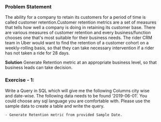 ### Problem Statement
The ability for a company to retain its customers for a period of time is called
customer ​retention​.​Customer retention metrics are a set of measures that tells
how well a company is doing in retaining its customer base. There are various
measures of customer retention and every business/function chooses one that's most suitable for their business needs. The rider CRM team in Uber would want to find the retention of a customer cohort on a weekly-rolling basis, so that they can take necessary intervention if a rider has not taken a ride for 28 days.

**Solution**
Generate Retention metric at an appropriate business level, so that business leads can take decision.

### Exercise - 1:
Write a Query in SQL which will give me the following Columns city wise and date-wise. The following data needs to be found ‘​2019-06-01​’. You could choose any sql language you are comfortable with. Please use the sample data to create a table and write the query.





    - Generate Retention metric from provided Sample Date.



